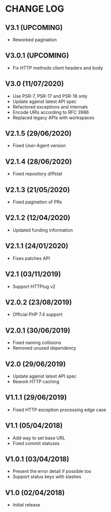 CHANGE LOG
==========


## V3.1 (UPCOMING)

* Reworked pagination


## V3.0.1 (UPCOMING)

* Fix HTTP methods client headers and body


## V3.0 (11/07/2020)

* Use PSR-7, PSR-17 and PSR-18 only
* Update against latest API spec
* Refactored exceptions and internals
* Encode URIs according to RFC 3986
* Replaced legacy APIs with workspaces


## V2.1.5 (29/06/2020)

* Fixed User-Agent version


## V2.1.4 (28/06/2020)

* Fixed repository diffstat


## V2.1.3 (21/05/2020)

* Fixed pagination of PRs


## V2.1.2 (12/04/2020)

* Updated funding information


## V2.1.1 (24/01/2020)

* Fixes patches API


## V2.1 (03/11/2019)

* Support HTTPlug v2


## V2.0.2 (23/08/2019)

* Official PHP 7.4 support


## V2.0.1 (30/06/2019)

* Fixed naming collisions
* Removed unused dependency


## V2.0 (29/06/2019)

* Update against latest API spec
* Rework HTTP caching


## V1.1.1 (29/06/2019)

* Fixed HTTP exception processing edge case


## V1.1 (05/04/2018)

* Add way to set base URL
* Fixed commit statuses


## V1.0.1 (03/04/2018)

* Present the error detail if possible too
* Support status keys with slashes


## V1.0 (02/04/2018)

* Initial release
